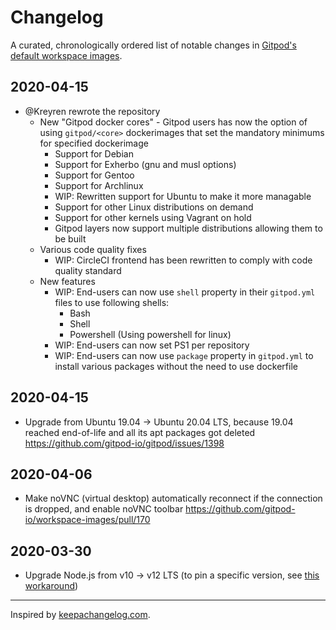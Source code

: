 # Changelog

A curated, chronologically ordered list of notable changes in [Gitpod's default workspace images](https://hub.docker.com/u/gitpod).

## 2020-04-15

- @Kreyren rewrote the repository
  - New "Gitpod docker cores" - Gitpod users has now the option of using `gitpod/<core>` dockerimages that set the mandatory minimums for specified dockerimage
    - Support for Debian
    - Support for Exherbo (gnu and musl options)
    - Support for Gentoo
    - Support for Archlinux
    - WIP: Rewritten support for Ubuntu to make it more managable
    - Support for other Linux distributions on demand
    - Support for other kernels using Vagrant on hold
    - Gitpod layers now support multiple distributions allowing them to be built
  - Various code quality fixes
    - WIP: CircleCI frontend has been rewritten to comply with code quality standard
  - New features
    - WIP: End-users can now use `shell` property in their `gitpod.yml` files to use following shells:
      - Bash
      - Shell
      - Powershell (Using powershell for linux)
    - WIP: End-users can now set PS1 per repository
    - WIP: End-users can now use `package` property in `gitpod.yml` to install various packages without the need to use dockerfile

## 2020-04-15

- Upgrade from Ubuntu 19.04 → Ubuntu 20.04 LTS, because 19.04 reached end-of-life and all its apt packages got deleted https://github.com/gitpod-io/gitpod/issues/1398

## 2020-04-06

- Make noVNC (virtual desktop) automatically reconnect if the connection is dropped, and enable noVNC toolbar https://github.com/gitpod-io/workspace-images/pull/170

## 2020-03-30

- Upgrade Node.js from v10 → v12 LTS (to pin a specific version, see [this workaround](https://github.com/gitpod-io/workspace-images/pull/178#issuecomment-602465333))

---
Inspired by [keepachangelog.com](https://keepachangelog.com/).
